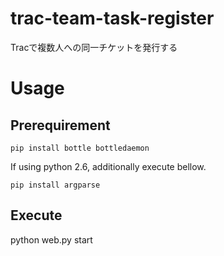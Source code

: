 # trac-team-task-register

Tracで複数人への同一チケットを発行する

# Usage

## Prerequirement

```
pip install bottle bottledaemon
```

If using python 2.6, additionally execute bellow.

```
pip install argparse
```

## Execute

python web.py start

